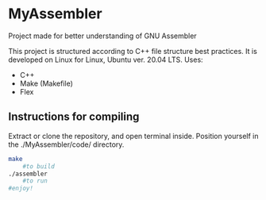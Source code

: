 # MyAssembler
 Project made for better understanding of GNU Assembler

This project is structured according to C++ file structure best practices. It is developed on Linux for Linux, Ubuntu ver. 20.04 LTS.
Uses:
  - C++
  - Make (Makefile)
  - Flex


## Instructions for compiling
Extract or clone the repository, and open terminal inside. Position yourself in the ./MyAssembler/code/ directory.

```sh
make
    #to build
./assembler
    #to run
#enjoy!
```
